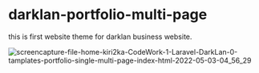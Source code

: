 # darklan-portfolio-multi-page
this is first website theme for darklan business website. 


![screencapture-file-home-kiri2ka-CodeWork-1-Laravel-DarkLan-0-tamplates-portfolio-single-multi-page-index-html-2022-05-03-04_56_29](https://user-images.githubusercontent.com/54509553/166339925-990f3bcc-8047-431f-9a60-26fc0ae14e13.png)
